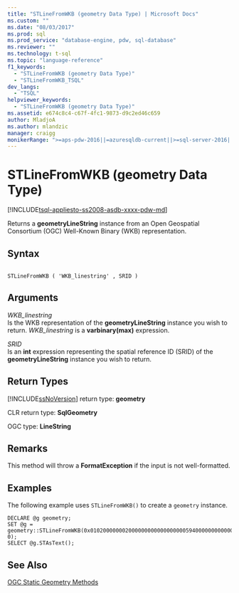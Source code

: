 ```yaml
---
title: "STLineFromWKB (geometry Data Type) | Microsoft Docs"
ms.custom: ""
ms.date: "08/03/2017"
ms.prod: sql
ms.prod_service: "database-engine, pdw, sql-database"
ms.reviewer: ""
ms.technology: t-sql
ms.topic: "language-reference"
f1_keywords: 
  - "STLineFromWKB (geometry Data Type)"
  - "STLineFromWKB_TSQL"
dev_langs: 
  - "TSQL"
helpviewer_keywords: 
  - "STLineFromWKB (geometry Data Type)"
ms.assetid: e674c8c4-c67f-4fc1-9873-d9c2ed46c659
author: MladjoA
ms.author: mlandzic 
manager: craigg
monikerRange: ">=aps-pdw-2016||=azuresqldb-current||>=sql-server-2016||=sqlallproducts-allversions||>=sql-server-linux-2017||=azuresqldb-mi-current"
---
```

# STLineFromWKB (geometry Data Type)
[!INCLUDE[tsql-appliesto-ss2008-asdb-xxxx-pdw-md](../../includes/tsql-appliesto-ss2008-asdb-xxxx-pdw-md.md)]

Returns a **geometryLineString** instance from an Open Geospatial Consortium (OGC) Well-Known Binary (WKB) representation.
  
## Syntax  
  
```  
  
STLineFromWKB ( 'WKB_linestring' , SRID )  
```  
  
## Arguments  
 *WKB_linestring*  
 Is the WKB representation of the **geometryLineString** instance you wish to return. *WKB_linestring* is a **varbinary(max)** expression.  
  
 *SRID*  
 Is an **int** expression representing the spatial reference ID (SRID) of the **geometryLineString** instance you wish to return.  
  
## Return Types  
 [!INCLUDE[ssNoVersion](../../includes/ssnoversion-md.md)] return type: **geometry**  
  
 CLR return type: **SqlGeometry**  
  
 OGC type: **LineString**  
  
## Remarks  
 This method will throw a **FormatException** if the input is not well-formatted.  
  
## Examples  
 The following example uses `STLineFromWKB()` to create a `geometry` instance.  
  
```  
DECLARE @g geometry;   
SET @g = geometry::STLineFromWKB(0x0102000000020000000000000000005940000000000000594000000000000069400000000000006940, 0);  
SELECT @g.STAsText();  
```  
  
## See Also  
 [OGC Static Geometry Methods](../../t-sql/spatial-geometry/ogc-static-geometry-methods.md)  
  
  

